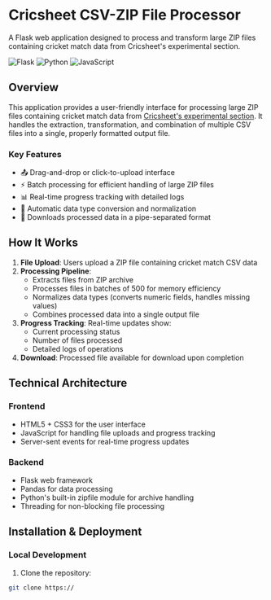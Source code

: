 # Cricsheet CSV-ZIP File Processor

A Flask web application designed to process and transform large ZIP files containing cricket match data from Cricsheet's experimental section.

![Flask](https://img.shields.io/badge/Flask-000000?style=for-the-badge&logo=flask&logoColor=white)
![Python](https://img.shields.io/badge/Python-3776AB?style=for-the-badge&logo=python&logoColor=white)
![JavaScript](https://img.shields.io/badge/JavaScript-F7DF1E?style=for-the-badge&logo=javascript&logoColor=black)

## Overview

This application provides a user-friendly interface for processing large ZIP files containing cricket match data from [Cricsheet's experimental section](https://cricsheet.org/downloads/#experimental). It handles the extraction, transformation, and combination of multiple CSV files into a single, properly formatted output file.

### Key Features

- 📤 Drag-and-drop or click-to-upload interface
- ⚡ Batch processing for efficient handling of large ZIP files
- 📊 Real-time progress tracking with detailed logs
- 🔄 Automatic data type conversion and normalization
- 💾 Downloads processed data in a pipe-separated format

## How It Works

1. **File Upload**: Users upload a ZIP file containing cricket match CSV data
2. **Processing Pipeline**:
   - Extracts files from ZIP archive
   - Processes files in batches of 500 for memory efficiency
   - Normalizes data types (converts numeric fields, handles missing values)
   - Combines processed data into a single output file
3. **Progress Tracking**: Real-time updates show:
   - Current processing status
   - Number of files processed
   - Detailed logs of operations
4. **Download**: Processed file available for download upon completion

## Technical Architecture

### Frontend
- HTML5 + CSS3 for the user interface
- JavaScript for handling file uploads and progress tracking
- Server-sent events for real-time progress updates

### Backend
- Flask web framework
- Pandas for data processing
- Python's built-in zipfile module for archive handling
- Threading for non-blocking file processing

## Installation & Deployment

### Local Development

1. Clone the repository:
```bash
git clone https://
